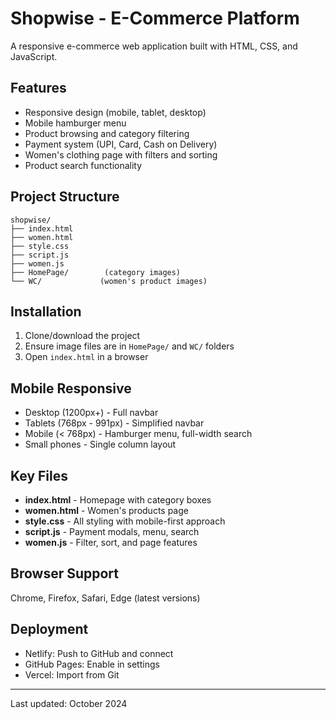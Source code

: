 # Shopwise - E-Commerce Platform

A responsive e-commerce web application built with HTML, CSS, and JavaScript.

## Features

- Responsive design (mobile, tablet, desktop)
- Mobile hamburger menu
- Product browsing and category filtering
- Payment system (UPI, Card, Cash on Delivery)
- Women's clothing page with filters and sorting
- Product search functionality

## Project Structure

```
shopwise/
├── index.html
├── women.html
├── style.css
├── script.js
├── women.js
├── HomePage/        (category images)
└── WC/             (women's product images)
```

## Installation

1. Clone/download the project
2. Ensure image files are in `HomePage/` and `WC/` folders
3. Open `index.html` in a browser

## Mobile Responsive

- Desktop (1200px+) - Full navbar
- Tablets (768px - 991px) - Simplified navbar
- Mobile (< 768px) - Hamburger menu, full-width search
- Small phones - Single column layout

## Key Files

- **index.html** - Homepage with category boxes
- **women.html** - Women's products page
- **style.css** - All styling with mobile-first approach
- **script.js** - Payment modals, menu, search
- **women.js** - Filter, sort, and page features


## Browser Support

Chrome, Firefox, Safari, Edge (latest versions)

## Deployment

- Netlify: Push to GitHub and connect
- GitHub Pages: Enable in settings
- Vercel: Import from Git

---

Last updated: October 2024
